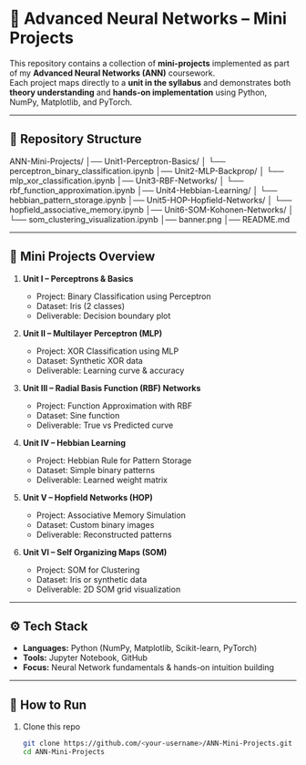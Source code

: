 # 🧠 Advanced Neural Networks – Mini Projects  

This repository contains a collection of **mini-projects** implemented as part of my **Advanced Neural Networks (ANN)** coursework.  
Each project maps directly to a **unit in the syllabus** and demonstrates both **theory understanding** and **hands-on implementation** using Python, NumPy, Matplotlib, and PyTorch.  

---

## 📂 Repository Structure  

ANN-Mini-Projects/
│── Unit1-Perceptron-Basics/
│ └── perceptron_binary_classification.ipynb
│── Unit2-MLP-Backprop/
│ └── mlp_xor_classification.ipynb
│── Unit3-RBF-Networks/
│ └── rbf_function_approximation.ipynb
│── Unit4-Hebbian-Learning/
│ └── hebbian_pattern_storage.ipynb
│── Unit5-HOP-Hopfield-Networks/
│ └── hopfield_associative_memory.ipynb
│── Unit6-SOM-Kohonen-Networks/
│ └── som_clustering_visualization.ipynb
│── banner.png
│── README.md


---

## 📌 Mini Projects Overview  

1. **Unit I – Perceptrons & Basics**  
   - Project: Binary Classification using Perceptron  
   - Dataset: Iris (2 classes)  
   - Deliverable: Decision boundary plot  

2. **Unit II – Multilayer Perceptron (MLP)**  
   - Project: XOR Classification using MLP  
   - Dataset: Synthetic XOR data  
   - Deliverable: Learning curve & accuracy  

3. **Unit III – Radial Basis Function (RBF) Networks**  
   - Project: Function Approximation with RBF  
   - Dataset: Sine function  
   - Deliverable: True vs Predicted curve  

4. **Unit IV – Hebbian Learning**  
   - Project: Hebbian Rule for Pattern Storage  
   - Dataset: Simple binary patterns  
   - Deliverable: Learned weight matrix  

5. **Unit V – Hopfield Networks (HOP)**  
   - Project: Associative Memory Simulation  
   - Dataset: Custom binary images  
   - Deliverable: Reconstructed patterns  

6. **Unit VI – Self Organizing Maps (SOM)**  
   - Project: SOM for Clustering  
   - Dataset: Iris or synthetic data  
   - Deliverable: 2D SOM grid visualization  

---

## ⚙️ Tech Stack  

- **Languages:** Python (NumPy, Matplotlib, Scikit-learn, PyTorch)  
- **Tools:** Jupyter Notebook, GitHub  
- **Focus:** Neural Network fundamentals & hands-on intuition building  

---

## 🚀 How to Run  

1. Clone this repo  
   ```bash
   git clone https://github.com/<your-username>/ANN-Mini-Projects.git
   cd ANN-Mini-Projects

